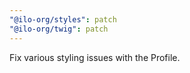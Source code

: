 ```yaml
---
"@ilo-org/styles": patch
"@ilo-org/twig": patch
---
```


Fix various styling issues with the Profile.

